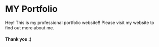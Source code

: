 # MY Portfolio
Hey! This is my professional portfolio website!! Please visit my website to find out more about me. 
#### Thank you :)

